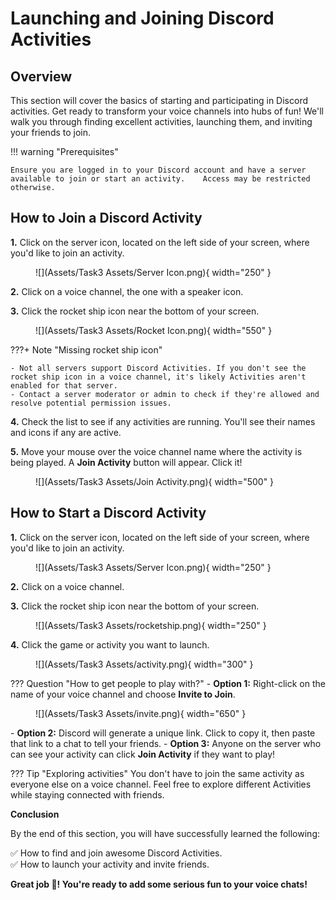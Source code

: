 # **Launching and Joining Discord Activities**

## Overview

This section will cover the basics of starting and participating in Discord activities. Get ready to transform your voice channels into hubs of fun! We'll walk you through finding excellent activities, launching them, and inviting your friends to join.

!!! warning "Prerequisites"

    Ensure you are logged in to your Discord account and have a server available to join or start an activity.    Access may be restricted otherwise.


## How to Join a Discord Activity

**1.** Click on the server icon, located on the left side of your screen, where you'd like to join an activity.

<figure markdown="span">
  ![](Assets/Task3 Assets/Server Icon.png){ width="250" }
</figure>

**2.** Click on a voice channel, the one with a speaker icon.

<!-- **Note:** Before joining an activity, ensure you have permission to access the specific voice channel. -->

**3.** Click the rocket ship icon near the bottom of your screen.

<figure markdown="span">
  ![](Assets/Task3 Assets/Rocket Icon.png){ width="550" }
</figure>

???+ Note "Missing rocket ship icon"

    - Not all servers support Discord Activities. If you don't see the rocket ship icon in a voice channel, it's likely Activities aren't enabled for that server.
    - Contact a server moderator or admin to check if they're allowed and resolve potential permission issues.

**4.** Check the list to see if any activities are running. You'll see their names and icons if any are active.

**5.** Move your mouse over the voice channel name where the activity is being played. A **Join Activity** button will appear. Click it!

<figure markdown="span">
  ![](Assets/Task3 Assets/Join Activity.png){ width="500" }
</figure>

<!-- **Success:** You've joined an Activity! -->

## How to Start a Discord Activity

**1.** Click on the server icon, located on the left side of your screen, where you'd like to join an activity.
<figure markdown="span">
  ![](Assets/Task3 Assets/Server Icon.png){ width="250" }
</figure>

**2.** Click on a voice channel.

**3.** Click the rocket ship icon near the bottom of your screen.
<figure markdown="span">
  ![](Assets/Task3 Assets/rocketship.png){ width="250" }
</figure>

**4.** Click the game or activity you want to launch.
<figure markdown="span">
  ![](Assets/Task3 Assets/activity.png){ width="300" }
</figure>

??? Question "How to get people to play with?"
    - **Option 1:** Right-click on the name of your voice channel and choose **Invite to Join**.
    <figure markdown="span">
        ![](Assets/Task3 Assets/invite.png){ width="650" }
    </figure>
    - **Option 2:** Discord will generate a unique link. Click to copy it, then paste that link to a chat to tell your friends.
    - **Option 3:** Anyone on the server who can see your activity can click **Join Activity** if they want to play!

<!-- **Success:** You've successfully created an Activity! -->

??? Tip "Exploring activities"
    You don't have to join the same activity as everyone else on a voice channel. Feel free to explore different Activities while staying connected with friends.

**Conclusion**

By the end of this section, you will have successfully learned the following:

✅ How to find and join awesome Discord Activities.  
✅ How to launch your activity and invite friends.

**Great job 🤗! You're ready to add some serious fun to your voice chats!**
